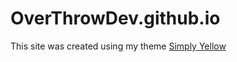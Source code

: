 # OverThrowDev.github.io

This site was created using my theme [Simply Yellow](https://github.com/simplyyellow/simplyyellow.github.io)
